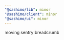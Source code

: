 ```yaml
---
"@sashimo/lib": minor
"@sashimo/client": minor
"@sashimo/ui": minor
---
```


moving sentry breadcrumb
